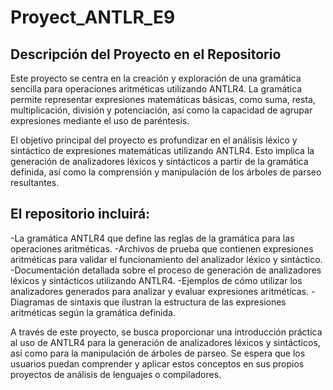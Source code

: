 # Proyect_ANTLR_E9

## Descripción del Proyecto en el Repositorio

Este proyecto se centra en la creación y exploración de una gramática sencilla para operaciones aritméticas utilizando ANTLR4. La gramática permite representar expresiones matemáticas básicas, como suma, resta, multiplicación, división y potenciación, así como la capacidad de agrupar expresiones mediante el uso de paréntesis.

El objetivo principal del proyecto es profundizar en el análisis léxico y sintáctico de expresiones matemáticas utilizando ANTLR4. Esto implica la generación de analizadores léxicos y sintácticos a partir de la gramática definida, así como la comprensión y manipulación de los árboles de parseo resultantes.

## El repositorio incluirá:

-La gramática ANTLR4 que define las reglas de la gramática para las operaciones aritméticas.
-Archivos de prueba que contienen expresiones aritméticas para validar el funcionamiento del analizador léxico y sintáctico.
-Documentación detallada sobre el proceso de generación de analizadores léxicos y sintácticos utilizando ANTLR4.
-Ejemplos de cómo utilizar los analizadores generados para analizar y evaluar expresiones aritméticas.
-Diagramas de sintaxis que ilustran la estructura de las expresiones aritméticas según la gramática definida.

A través de este proyecto, se busca proporcionar una introducción práctica al uso de ANTLR4 para la generación de analizadores léxicos y sintácticos, así como para la manipulación de árboles de parseo. Se espera que los usuarios puedan comprender y aplicar estos conceptos en sus propios proyectos de análisis de lenguajes o compiladores.
